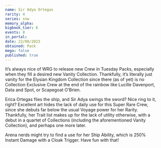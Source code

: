 ```yaml
---
name: Sir Adya Ortegas
rarity: 4
series: snw
memory_alpha:
bigbook_tier: 6
events: 8
in_portal:
date: 22/08/2023
obtained: Pack
mega: false
published: true
---
```


It’s always nice of WRG to release new Crew in Tuesday Packs, especially when they fill a desired new Vanity Collection. Thankfully, it’s literally just vanity for the Elysian Kingdom Collection since there (as of yet) is no Collection Exclusive Crew at the end of the rainbow like Lucille Davenport, Data and Spot, or Scapegoat O’Brien.

Erica Ortegas flies the ship, and Sir Adya swings the sword? Nice ring to it, right? Excellent art hides the lack of daily use for this Super Rare Crew, since she debuts far below the usual Voyage power for her Rarity. Thankfully, her Trait list makes up for the lack of utility otherwise, with a debut in a quartet of Collections (including the aforementioned Vanity Collection), and perhaps one more later. 

Arena nerds might try to find a use for her Ship Ability, which is 250% Instant Damage with a Cloak Trigger. Have fun with that!
